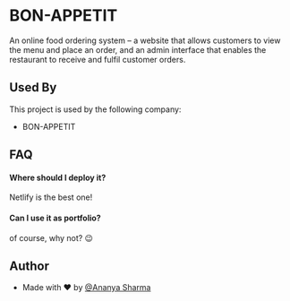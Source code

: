 
# BON-APPETIT

An online food ordering system – a website that allows customers to view the menu and place an order,
and an admin interface that enables the restaurant to receive and fulfil customer orders.

## Used By

This project is used by the following company:

- BON-APPETIT

## FAQ

#### Where should I deploy it?

Netlify is the best one!

#### Can I use it as portfolio?

of course, why not? 😉


## Author

-  Made with ❤ by [@Ananya Sharma](https://www.github.com/sharmananya)
